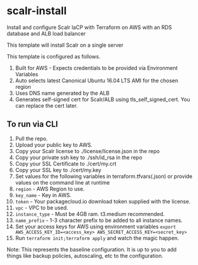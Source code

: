 # scalr-install
Install and configure Scalr IaCP with Terraform on AWS with an RDS database and ALB load balancer

This template will install Scalr on a single server

This template is configured as follows.

1. Built for AWS - Expects credentials to be provided via Environment Variables
2. Auto selects latest Canonical Ubuntu 16.04 LTS AMI for the chosen region
3. Uses DNS name generated by the ALB
4. Generates self-signed cert for Scalr/ALB using tls_self_signed_cert. You can replace the cert later.

## To run via CLI

1. Pull the repo.
1. Upload your public key to AWS.
1. Copy your Scalr license to ./license/license.json in the repo
1. Copy your private ssh key to ./ssh/id_rsa in the repo
1. Copy your SSL Certificate to ./cert/my.crt
1. Copy your SSL key to ./cert/my.key
1. Set values for the following variables in terraform.tfvars(.json) or provide values on the command line at runtime
1. `region` - AWS Region to use.
1. `key_name` - Key in AWS.
1. `token` - Your packagecloud.io download token supplied with the license.
1. `vpc` - VPC to be used.
1. `instance_type` - Must be 4GB ram. t3.medium recommended.
1. `name_prefix` - 1-3 character prefix to be added to all instance names.
1. Set your access keys for AWS using environment variables `export AWS_ACCESS_KEY_ID=<access_key> AWS_SECRET_ACCESS_KEY=<secret_key>`
1. Run `terraform init;terraform apply` and watch the magic happen.

Note: This represents the baseline configuration. It is up to you to add things like backup policies, autoscaling, etc to the configuration.
